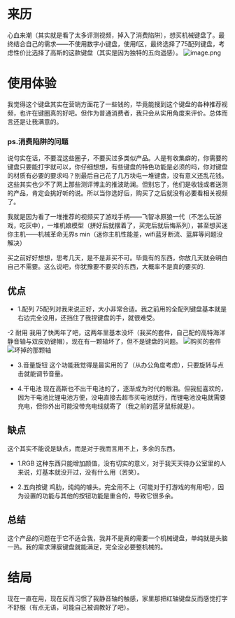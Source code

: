 # 来历
心血来潮（其实就是看了太多评测视频，掉入了消费陷阱），想买机械键盘了。最终结合自己的需求——不使用数字小键盘，使用f区，最终选择了75配列键盘，考虑性价比选择了高斯的这款键盘（其实是因为独特的五向遥感）。
![image.png](https://s2.loli.net/2024/04/17/9VFR5HkljOvEemd.png)

# 使用体验
我觉得这个键盘其实在营销方面花了一些钱的，毕竟能搜到这个键盘的各种推荐视频，也许在键圈真的好吧。但作为普通消费者，我只会从实用角度来评价。总体而言还是让我满意的。

### ps.消费陷阱的问题
说句实在话，不要混这些圈子，不要买过多类似产品。人是有收集癖的，你需要的键盘只要能打字就可以，你仔细想想，有些键盘的特色功能是必须的吗，你对键盘的材质有必要的要求吗？别最后自己花了几万块屯一堆键盘，没有意义还乱花钱。这些其实也少不了网上那些测评博主的推波助澜。但别忘了，他们是收钱或者送测的产品，肯定会挑好听的说。所以当你选好后，购买了之后就没有必要看相关视频了。

我就是因为看了一堆推荐的视频买了游戏手柄——飞智冰原狼一代（不怎么玩游戏，吃灰中），一堆机娘模型（拼好后就摆着了，买完后就后悔系列），甚至想买迷你主机——机械革命无界s min（迷你主机性能差，wifi蓝牙断流、蓝屏等问题没解决）

买之前好好想想，思考几天，是不是非买不可。毕竟有的东西，你放几天就会明白自己不需要。这么说吧，你犹豫要不要买的东西，大概率不是真的要买的.


## 优点
- 1.配列
75配列对我来说正好，大小非常合适。我之前用的全配列键盘基本就是右边完全没用，还挡住了我捏键盘的手，就很难受。

-2 耐用
我用了快两年了吧，这两年里基本没坏（我买的套件，自己配的高特海洋静音轴与双皮奶键帽），现在有一颗轴坏了，但不是键盘的问题。
![购买的套件](https://s2.loli.net/2024/04/17/KFRGiBaqhjug5Q7.png)
![坏掉的那颗轴](https://s2.loli.net/2024/04/17/KC73WHFlaZ96xMe.png)

- 3.音量旋钮
这个功能我觉得是最实用的了（从办公角度考虑），只要旋转与点击就能调节音量。

- 4.干电池
现在高斯也不出干电池的了，逐渐成为时代的眼泪。但我挺喜欢的，因为干电池比锂电池方便，没电直接去超市买电池就行，而锂电池没电就需要充电，但你外出可能没带充电线就寄了（我之前的蓝牙鼠标就是）。

## 缺点
这个其实不能说是缺点，而是对于我而言用不上，多余的东西。
- 1.RGB
这种东西只能增加颜值，没有切实的意义，对于我天天待办公室里的人来说，灯基本就没开过，没有什么用（苦笑）。

- 2.五向按键
鸡肋，纯纯的噱头。完全用不上（可能对于打游戏的有用吧），因为设置的功能与其他的按钮功能是重合的，导致它很多余。

## 总结
这个产品的问题在于它不适合我，我并不是真的需要一个机械键盘，单纯就是头脑一热。我的需求薄膜键盘就能满足，完全没必要整机械的。


# 结局
现在一直在用，现在反而习惯了我静音轴的触感，家里那把红轴键盘反而感觉打字不舒服（有点无语，可能自己被调教好了吧）。